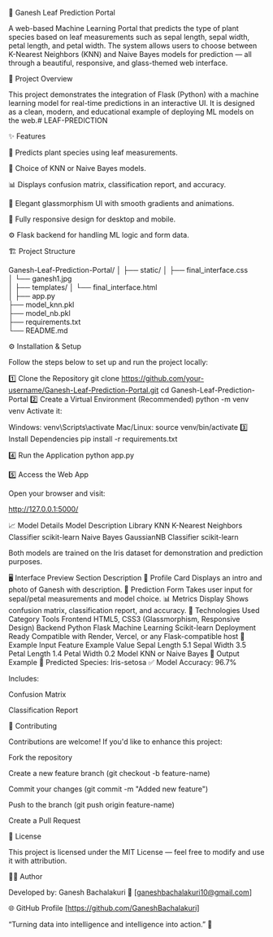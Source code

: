 🌿 Ganesh Leaf Prediction Portal

A web-based Machine Learning Portal that predicts the type of plant species based on leaf measurements such as sepal length, sepal width, petal length, and petal width.
The system allows users to choose between K-Nearest Neighbors (KNN) and Naive Bayes models for prediction — all through a beautiful, responsive, and glass-themed web interface.

🧠 Project Overview

This project demonstrates the integration of Flask (Python) with a machine learning model for real-time predictions in an interactive UI.
It is designed as a clean, modern, and educational example of deploying ML models on the web.# LEAF-PREDICTION

✨ Features

🌱 Predicts plant species using leaf measurements.

🤖 Choice of KNN or Naive Bayes models.

📊 Displays confusion matrix, classification report, and accuracy.

💎 Elegant glassmorphism UI with smooth gradients and animations.

🧩 Fully responsive design for desktop and mobile.

⚙️ Flask backend for handling ML logic and form data.

🏗️ Project Structure

Ganesh-Leaf-Prediction-Portal/
│
├── static/
│   ├── final_interface.css          
│   └── ganesh1.jpg                  
│
├── templates/
│   └── final_interface.html         
│
├── app.py                           
├── model_knn.pkl                    
├── model_nb.pkl                     
├── requirements.txt                 
└── README.md    

⚙️ Installation & Setup

Follow the steps below to set up and run the project locally:

1️⃣ Clone the Repository
git clone https://github.com/your-username/Ganesh-Leaf-Prediction-Portal.git
cd Ganesh-Leaf-Prediction-Portal
2️⃣ Create a Virtual Environment (Recommended)
python -m venv venv
Activate it:

Windows:
venv\Scripts\activate
Mac/Linux:
source venv/bin/activate
3️⃣ Install Dependencies
pip install -r requirements.txt

4️⃣ Run the Application
python app.py

5️⃣ Access the Web App

Open your browser and visit:

http://127.0.0.1:5000/

📈 Model Details
Model	Description	Library
KNN	K-Nearest Neighbors Classifier	scikit-learn
Naive Bayes	GaussianNB Classifier	scikit-learn

Both models are trained on the Iris dataset for demonstration and prediction purposes.

🖥️ Interface Preview
Section	Description
👤 Profile Card	Displays an intro and photo of Ganesh with description.
🔮 Prediction Form	Takes user input for sepal/petal measurements and model choice.
📊 Metrics Display	Shows confusion matrix, classification report, and accuracy.
🧩 Technologies Used
Category	Tools
Frontend	HTML5, CSS3 (Glassmorphism, Responsive Design)
Backend	Python Flask
Machine Learning	Scikit-learn
Deployment Ready	Compatible with Render, Vercel, or any Flask-compatible host
🧪 Example Input
Feature	Example Value
Sepal Length	5.1
Sepal Width	3.5
Petal Length	1.4
Petal Width	0.2
Model	KNN or Naive Bayes
📜 Output Example
🌿 Predicted Species: Iris-setosa
✅ Model Accuracy: 96.7%


Includes:

Confusion Matrix

Classification Report

🤝 Contributing

Contributions are welcome!
If you'd like to enhance this project:

Fork the repository

Create a new feature branch (git checkout -b feature-name)

Commit your changes (git commit -m "Added new feature")

Push to the branch (git push origin feature-name)

Create a Pull Request

📄 License

This project is licensed under the MIT License — feel free to modify and use it with attribution.

👨‍💻 Author

Developed by: Ganesh Bachalakuri
📧 [ganeshbachalakuri10@gmail.com]

🌐 GitHub Profile [https://github.com/GaneshBachalakuri]

“Turning data into intelligence and intelligence into action.” 🌿
